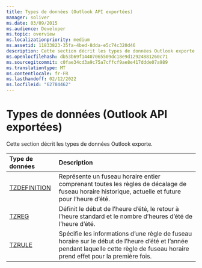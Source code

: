 ```yaml
---
title: Types de données (Outlook API exportées)
manager: soliver
ms.date: 03/09/2015
ms.audience: Developer
ms.topic: overview
ms.localizationpriority: medium
ms.assetid: 11833823-35fa-4bed-8dda-e5c74c320d46
description: Cette section décrit les types de données Outlook exporte.
ms.openlocfilehash: db53b69f14407065509dc18e9d12924881260c71
ms.sourcegitcommit: c0fae34cd3a9c75a7cffcf9ae8e417ddde07a989
ms.translationtype: MT
ms.contentlocale: fr-FR
ms.lasthandoff: 02/12/2022
ms.locfileid: "62784462"
---
```

# <a name="data-types-outlook-exported-apis"></a>Types de données (Outlook API exportées)

Cette section décrit les types de données Outlook exporte.
  
|**Type de données**|**Description**|
|:-----|:-----|
|[TZDEFINITION](tzdefinition.md) <br/> |Représente un fuseau horaire entier comprenant toutes les règles de décalage de fuseau horaire historique, actuelle et future pour l’heure d’été. |
|[TZREG](tzreg.md) <br/> |Définit le début de l’heure d’été, le retour à l’heure standard et le nombre d’heures d’été de l’heure d’été. |
|[TZRULE](tzrule.md) <br/> |Spécifie les informations d’une règle de fuseau horaire sur le début de l’heure d’été et l’année pendant laquelle cette règle de fuseau horaire prend effet pour la première fois. |
   

